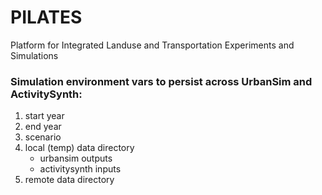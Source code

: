 # PILATES
Platform for Integrated Landuse and Transportation Experiments and Simulations


### Simulation environment vars to persist across UrbanSim and ActivitySynth:
1. start year
2. end year
3. scenario
4. local (temp) data directory
   - urbansim outputs
   - activitysynth inputs
5. remote data directory
